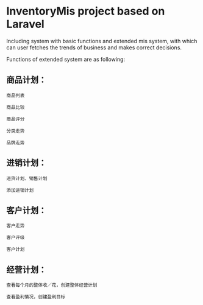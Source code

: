 # InventoryMis project based on Laravel

Including system with basic functions and extended mis system, with which can user fetches the trends of business and makes correct decisions.

Functions of extended system are as following:

## 商品计划：
	
	商品列表
		
	商品比较
	
	商品评分
		
	分类走势
	
	品牌走势
	
## 进销计划：

	进货计划、销售计划
	
	添加进销计划

## 客户计划：

	客户走势
	
	客户评级
	
	客户计划
	
## 经营计划：

	查看每个月的整体收／花，创建整体经营计划
	
	查看盈利情况，创建盈利目标
